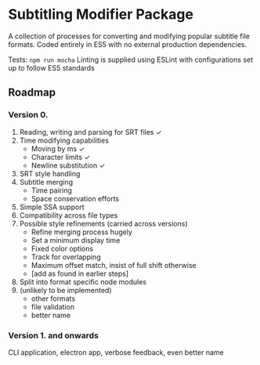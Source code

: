 Subtitling Modifier Package
=========

A collection of processes for converting and modifying popular subtitle file formats.
Coded entirely in ES5 with no external production dependencies.

Tests: `npm run mocha`
Linting is supplied using ESLint with configurations set up to follow ES5 standards


##  Roadmap

### Version 0.

  1. Reading, writing and parsing for SRT files ✓
  2. Time modifying capabilities
      - Moving by ms ✓
      - Character limits ✓
      - Newline substitution ✓
  3. SRT style handling
  4. Subtitle merging
      - Time pairing
      - Space conservation efforts
  5. Simple SSA support
  6. Compatibility across file types
  7. Possible style refinements (carried across versions)
      - Refine merging process hugely
      - Set a minimum display time
      - Fixed color options
      - Track for overlapping
      - Maximum offset match, insist of full shift otherwise
      - [add as found in earlier steps]
  7. Split into format specific node modules
  8. (unlikely to be implemented)
      - other formats
      - file validation
      - better name

### Version 1. and onwards

  CLI application, electron app, verbose feedback, even better name
